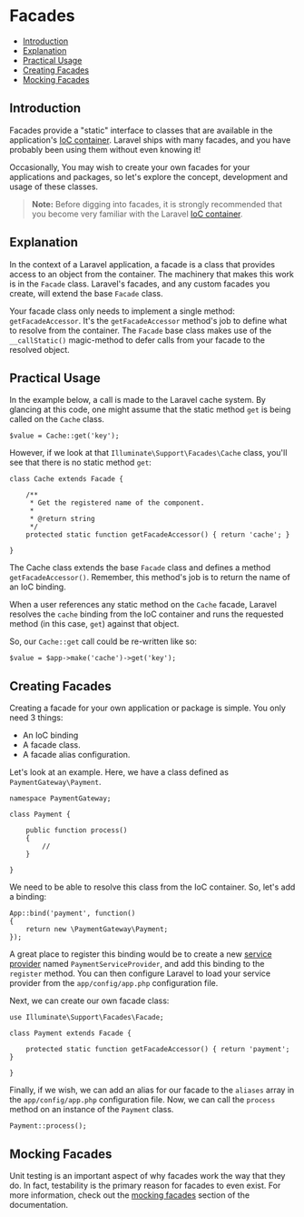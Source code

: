 # Facades

- [Introduction](#introduction)
- [Explanation](#explanation)
- [Practical Usage](#practical-usage)
- [Creating Facades](#creating-facades)
- [Mocking Facades](#mocking-facades)

<a name="introduction"></a>
## Introduction

Facades provide a "static" interface to classes that are available in the application's [IoC container](/ioc). Laravel ships with many facades, and you have probably been using them without even knowing it!

Occasionally, You may wish to create your own facades for your applications and packages, so let's explore the concept, development and usage of these classes.

> **Note:** Before digging into facades, it is strongly recommended that you become very familiar with the Laravel [IoC container](/ioc).

<a name="explanation"></a>
## Explanation

In the context of a Laravel application, a facade is a class that provides access to an object from the container. The machinery that makes this work is in the `Facade` class. Laravel's facades, and any custom facades you create, will extend the base `Facade` class.

Your facade class only needs to implement a single method: `getFacadeAccessor`. It's the `getFacadeAccessor` method's job to define what to resolve from the container. The `Facade` base class makes use of the `__callStatic()` magic-method to defer calls from your facade to the resolved object.

<a name="practical-usage"></a>
## Practical Usage

In the example below, a call is made to the Laravel cache system. By glancing at this code, one might assume that the static method `get` is being called on the `Cache` class.

	$value = Cache::get('key');

However, if we look at that `Illuminate\Support\Facades\Cache` class, you'll see that there is no static method `get`:

	class Cache extends Facade {

		/**
		 * Get the registered name of the component.
		 *
		 * @return string
		 */
		protected static function getFacadeAccessor() { return 'cache'; }

	}

The Cache class extends the base `Facade` class and defines a method `getFacadeAccessor()`. Remember, this method's job is to return the name of an IoC binding.

When a user references any static method on the `Cache` facade, Laravel resolves the `cache` binding from the IoC container and runs the requested method (in this case, `get`) against that object.

So, our `Cache::get` call could be re-written like so:

	$value = $app->make('cache')->get('key');

<a name="creating-facades"></a>
## Creating Facades

Creating a facade for your own application or package is simple. You only need 3 things:

- An IoC binding
- A facade class.
- A facade alias configuration.

Let's look at an example. Here, we have a class defined as `PaymentGateway\Payment`.

	namespace PaymentGateway;

	class Payment {

		public function process()
		{
			//
		}

	}

We need to be able to resolve this class from the IoC container. So, let's add a binding:

	App::bind('payment', function()
	{
		return new \PaymentGateway\Payment;
	});

A great place to register this binding would be to create a new [service provider](/ioc#service-providers) named `PaymentServiceProvider`, and add this binding to the `register` method. You can then configure Laravel to load your service provider from the `app/config/app.php` configuration file.

Next, we can create our own facade class:

	use Illuminate\Support\Facades\Facade;

	class Payment extends Facade {

		protected static function getFacadeAccessor() { return 'payment'; }

	}

Finally, if we wish, we can add an alias for our facade to the `aliases` array in the `app/config/app.php` configuration file. Now, we can call the `process` method on an instance of the `Payment` class.

	Payment::process();

<a name="mocking-facades"></a>
## Mocking Facades

Unit testing is an important aspect of why facades work the way that they do. In fact, testability is the primary reason for facades to even exist. For more information, check out the [mocking facades](/testing#mocking-facades) section of the documentation.
